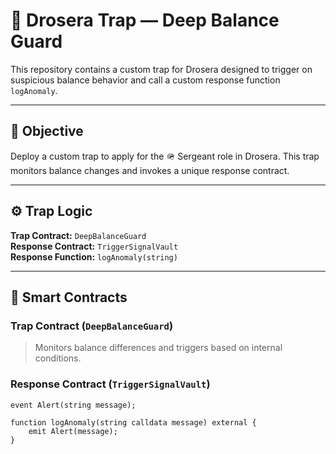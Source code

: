 # 🚨 Drosera Trap — Deep Balance Guard

This repository contains a custom trap for Drosera designed to trigger on suspicious balance behavior and call a custom response function `logAnomaly`.

---

## 🎯 Objective

Deploy a custom trap to apply for the 🪖 Sergeant role in Drosera. This trap monitors balance changes and invokes a unique response contract.

---

## ⚙️ Trap Logic

**Trap Contract:** `DeepBalanceGuard`  
**Response Contract:** `TriggerSignalVault`  
**Response Function:** `logAnomaly(string)`

---

## 🧠 Smart Contracts

### Trap Contract (`DeepBalanceGuard`)
> Monitors balance differences and triggers based on internal conditions.

### Response Contract (`TriggerSignalVault`)
```solidity
event Alert(string message);

function logAnomaly(string calldata message) external {
    emit Alert(message);
}
